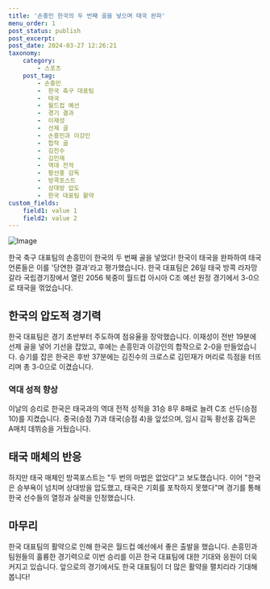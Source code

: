 ```yaml
---
title: '손흥민 한국의 두 번째 골을 넣으며 태국 완파'
menu_order: 1
post_status: publish
post_excerpt: 
post_date: 2024-03-27 12:26:21
taxonomy:
    category:
        - 스포츠
    post_tag:
        - 손흥민
        -  한국 축구 대표팀
        -  태국
        -  월드컵 예선
        -  경기 결과
        -  이재성
        -  선제 골
        -  손흥민과 이강인
        -  합작 골
        -  김진수
        -  김민재
        -  역대 전적
        -  황선홍 감독
        -  방콕포스트
        -  상대방 압도
        -  한국 대표팀 활약
custom_fields:
    field1: value 1
    field2: value 2
---
```


![Image](https://imgnews.pstatic.net/image/425/2024/03/27/202403270627530769291b55a0d561839715699_20240327062901429.jpg?type=w647)

한국 축구 대표팀의 손흥민이 한국의 두 번째 골을 넣었다! 한국이 태국을 완파하여 태국 언론들은 이를 '당연한 결과'라고 평가했습니다. 한국 대표팀은 26일 태국 방콕 라자망갈라 국립경기장에서 열린 2056 북중미 월드컵 아시아 C조 예선 원정 경기에서 3-0으로 태국을 꺾었습니다.
## 한국의 압도적 경기력
한국 대표팀은 경기 초반부터 주도하여 점유율을 장악했습니다. 이재성이 전반 19분에 선제 골을 넣어 기선을 잡았고, 후에는 손흥민과 이강인의 합작으로 2-0을 만들었습니다. 승기를 잡은 한국은 후반 37분에는 김진수의 크로스로 김민재가 머리로 득점을 터뜨리며 총 3-0으로 이겼습니다.
### 역대 성적 향상
이날의 승리로 한국은 태국과의 역대 전적 성적을 31승 8무 8패로 늘려 C조 선두(승점 10)를 지켰습니다. 중국(승점 7)과 태국(승점 4)을 앞섰으며, 임시 감독 황선홍 감독은 A매치 데뷔승을 거뒀습니다.
## 태국 매체의 반응
하지만 태국 매체인 방콕포스트는 "두 번의 마법은 없었다"고 보도했습니다. 이어 "한국은 승부욕이 넘치며 상대방을 압도했고, 태국은 기회를 포착하지 못했다"며 경기를 통해 한국 선수들의 열정과 실력을 인정했습니다.
## 마무리
한국 대표팀의 활약으로 인해 한국은 월드컵 예선에서 좋은 출발을 했습니다. 손흥민과 팀원들의 훌륭한 경기력으로 이번 승리를 이끈 한국 대표팀에 대한 기대와 응원이 더욱 커지고 있습니다. 앞으로의 경기에서도 한국 대표팀이 더 많은 활약을 펼치리라 기대해 봅니다!

